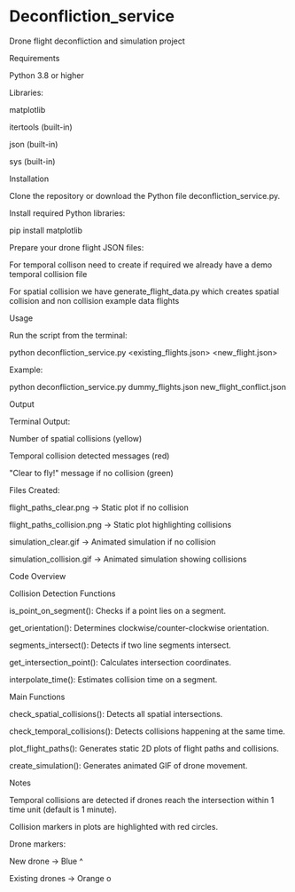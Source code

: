 # Deconfliction_service
Drone flight deconfliction and simulation project

Requirements

Python 3.8 or higher

Libraries:

matplotlib

itertools (built-in)

json (built-in)

sys (built-in)

Installation

Clone the repository or download the Python file deconfliction_service.py.

Install required Python libraries:

pip install matplotlib


Prepare your drone flight JSON files:

For temporal collison need to create if required we already have a demo temporal collision file 

For spatial collision we have generate_flight_data.py which creates spatial collision and non collision example data flights 


Usage

Run the script from the terminal:

python deconfliction_service.py <existing_flights.json> <new_flight.json>

Example:

python deconfliction_service.py dummy_flights.json new_flight_conflict.json

Output

Terminal Output:

Number of spatial collisions (yellow)

Temporal collision detected messages (red)

"Clear to fly!" message if no collision (green)

Files Created:

flight_paths_clear.png → Static plot if no collision

flight_paths_collision.png → Static plot highlighting collisions

simulation_clear.gif → Animated simulation if no collision

simulation_collision.gif → Animated simulation showing collisions

Code Overview

Collision Detection Functions

is_point_on_segment(): Checks if a point lies on a segment.

get_orientation(): Determines clockwise/counter-clockwise orientation.

segments_intersect(): Detects if two line segments intersect.

get_intersection_point(): Calculates intersection coordinates.

interpolate_time(): Estimates collision time on a segment.

Main Functions

check_spatial_collisions(): Detects all spatial intersections.

check_temporal_collisions(): Detects collisions happening at the same time.

plot_flight_paths(): Generates static 2D plots of flight paths and collisions.

create_simulation(): Generates animated GIF of drone movement.

Notes

Temporal collisions are detected if drones reach the intersection within 1 time unit (default is 1 minute).

Collision markers in plots are highlighted with red circles.

Drone markers:

New drone → Blue ^

Existing drones → Orange o
